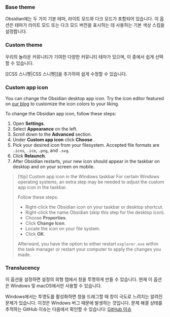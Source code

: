 ### Base theme

Obsidian에는 두 가지 기본 테마, 라이트 모드와 다크 모드가 포함되어 있습니다. 이 옵션은 테마가 라이트 모드 또는 다크 모드 버전을 표시하는 데 사용하는 기본 색상 스킴을 설정합니다.

### Custom theme

우리의 놀라운 커뮤니티가 기여한 다양한 커뮤니티 테마가 있으며, 이 중에서 쉽게 선택할 수 있습니다.

[[CSS 스니펫|CSS 스니펫]]을 추가하여 쉽게 수정할 수 있습니다.

### Custom app icon

You can change the Obsidian desktop app icon. Try the icon editor featured on [our blog](https://obsidian.md/blog/new-obsidian-icon/) to customize the icon colors to your liking.

To change the Obsidian app icon, follow these steps:

1. Open **Settings**.
2. Select **Appearance** on the left.
3. Scroll down to the **Advanced** section.
4. Under **Custom app icon** click **Choose** .
5. Pick your desired icon from your filesystem.  Accepted file formats are `.icns`, `.ico`, `.png`, and `.svg`.
6. Click **Relaunch**.
7. After Obsidian restarts, your new icon should appear in the taskbar on desktop and on your screen on mobile.

> [!tip] Custom app icon in the  Windows taskbar 
> For certain Windows operating systems, an extra step may be needed to adjust the custom app icon in the taskbar.
> 
> Follow these steps:
> - Right-click the Obsidian icon on your taskbar or desktop shortcut.
> - Right-click the name Obsidian (skip this step for the desktop icon).
> - Choose **Properties**.
> - Click **Change Icon**.
> - Locate the icon on your file system.
> - Click **OK**.
> 
> Afterward, you have the option to either restart `explorer.exe` within the task manager or restart your computer to apply the changes you made.

### Translucency

이 옵션을 설정하면 설정의 외형 탭에서 창을 투명하게 만들 수 있습니다. 현재 이 옵션은 Windows 및 macOS에서만 사용할 수 있습니다.

Windows에서는 투명도를 활성화하면 창을 드래그할 때 창이 극도로 느려지는 알려진 문제가 있습니다. 이것은 Windows 버그 때문에 발생하는 것입니다. 문제 해결 상태를 추적하는 GitHub 이슈는 다음에서 확인할 수 있습니다: [GitHub 이슈](https://github.com/riverar/sample-win32-acrylicblur/issues/2)
